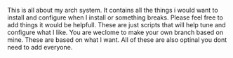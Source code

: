 This is all about my arch system. It contains all the things i would want to install and configure when I install or something breaks. Please feel free  to add things it would be helpfull. These are just scripts that will help tune and configure what I like. You are weclome to make your own branch based on mine. These are based on what I want. All of these are also optinal you dont need to add everyone.
